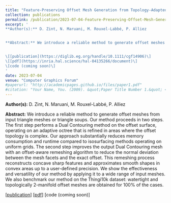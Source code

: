 ```yaml
---
title: "Feature-Preserving Offset Mesh Generation from Topology-Adapted Octrees"
collection: publications
permalink: /publication/2023-07-04-Feature-Preserving-Offset-Mesh-Generation-from-Topology-Adapted-Octrees
excerpt: '
**Author(s):** D. Zint, N. Maruani, M. Rouxel-Labbé, P. Alliez


**Abstract:** We introduce a reliable method to generate offset meshes from input triangle meshes or triangle soups. Our method proceeds in two steps. The first step performs a Dual Contouring method on the offset surface, operating on an adaptive octree that is refined in areas where the offset topology is complex. Our approach substantially reduces memory consumption and runtime compared to isosurfacing methods operating on uniform grids. The second step improves the output Dual Contouring mesh with an offset-aware remeshing algorithm to reduce the normal deviation between the mesh facets and the exact offset. This remeshing process reconstructs concave sharp features and approximates smooth shapes in convex areas up to a user-defined precision. We show the effectiveness and versatility of our method by applying it to a wide range of input meshes. We also benchmark our method on the Thingi10k dataset: watertight and topologically 2-manifold offset meshes are obtained for 100% of the cases.


\[[publication](https://diglib.eg.org/handle/10.1111/cgf14906)\]
\[[pdf](https://inria.hal.science/hal-04135266/document)\]
\[code (coming soon)\]
'
date: 2023-07-04
venue: "Computer Graphics Forum"
#paperurl: "http://academicpages.github.io/files/paper1.pdf"
#citation: "Your Name, You. (2009). &quot;Paper Title Number 1.&quot; <i>Journal 1</i>. 1(1)."
---
```


**Author(s):** D. Zint, N. Maruani, M. Rouxel-Labbé, P. Alliez

**Abstract:** We introduce a reliable method to generate offset meshes from input triangle meshes or triangle soups. Our method proceeds in two steps. The first step performs a Dual Contouring method on the offset surface, operating on an adaptive octree that is refined in areas where the offset topology is complex. Our approach substantially reduces memory consumption and runtime compared to isosurfacing methods operating on uniform grids. The second step improves the output Dual Contouring mesh with an offset-aware remeshing algorithm to reduce the normal deviation between the mesh facets and the exact offset. This remeshing process reconstructs concave sharp features and approximates smooth shapes in convex areas up to a user-defined precision. We show the effectiveness and versatility of our method by applying it to a wide range of input meshes. We also benchmark our method on the Thingi10k dataset: watertight and topologically 2-manifold offset meshes are obtained for 100% of the cases.

\[[publication](https://diglib.eg.org/handle/10.1111/cgf14906)\]
\[[pdf](https://inria.hal.science/hal-04135266/document)\]
\[code (coming soon)\]
